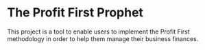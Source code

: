 # The Profit First Prophet
This project is a tool to enable users to implement the Profit First methodology in order to help them manage their business finances.